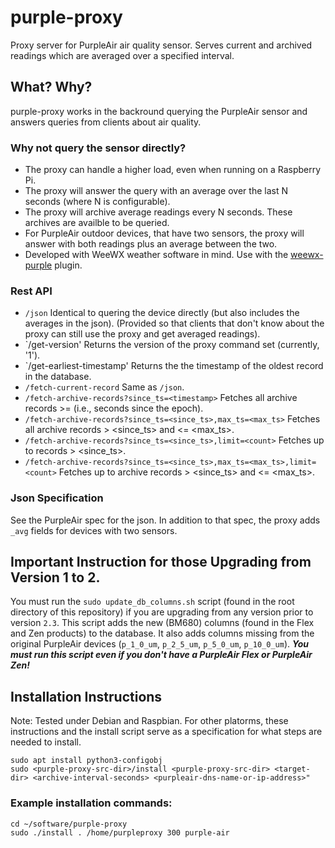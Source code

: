 # purple-proxy
Proxy server for PurpleAir air quality sensor.  Serves current and archived readings which are averaged over a specified interval.

## What? Why?

purple-proxy works in the backround querying the PurpleAir sensor and answers queries from clients about air quality.

### Why not query the sensor directly?
* The proxy can handle a higher load, even when running on a Raspberry Pi.
* The proxy will answer the query with an average over the last N seconds (where N is configurable).
* The proxy will archive average readings every N seconds.  These archives are availble to be queried.
* For PurpleAir outdoor devices, that have two sensors, the proxy will answer with both readings plus an average between the two.
* Developed with WeeWX weather software in mind. Use with the [weewx-purple](https://github.com/chaunceygardiner/weewx-purple)
  plugin.

### Rest API
* `/json` Identical to quering the device directly (but also includes the averages in the json).
   (Provided so that clients that don't know about the proxy can still use the proxy and get averaged readings).
* `/get-version' Returns the version of the proxy command set (currently, '1').
* `/get-earliest-timestamp' Returns the the timestamp of the oldest record in the database.
* `/fetch-current-record` Same as `/json`.
* `/fetch-archive-records?since_ts=<timestamp>` Fetches all archive records >= <timestamp> (i.e., seconds since the epoch).
* `/fetch-archive-records?since_ts=<since_ts>,max_ts=<max_ts>` Fetches all archive records > <since_ts> and <= <max_ts>.
* `/fetch-archive-records?since_ts=<since_ts>,limit=<count>` Fetches up to <count> records  > <since_ts>.
* `/fetch-archive-records?since_ts=<since_ts>,max_ts=<max_ts>,limit=<count>` Fetches up to <count> archive records > <since_ts> and <= <max_ts>.

### Json Specification
See the PurpleAir spec for the json.  In addition to that spec, the proxy adds `_avg` fields for devices with two sensors.

## Important Instruction for those Upgrading from Version 1 to 2.

You must run the `sudo update_db_columns.sh` script (found in the root directory of this repository) if you are upgrading
from any version prior to version `2.3`.  This script adds the new (BM680) columns (found in the Flex and Zen products) to the database.
It also adds columns missing from the original PurpleAir devices (`p_1_0_um`, `p_2_5_um`, `p_5_0_um`, `p_10_0_um`).
***You must run this script  even if you don't have a PurpleAir Flex or PurpleAir Zen!***

## Installation Instructions

Note: Tested under Debian and Raspbian.  For other platorms,
these instructions and the install script serve as a specification
for what steps are needed to install.

```
sudo apt install python3-configobj
sudo <purple-proxy-src-dir>/install <purple-proxy-src-dir> <target-dir> <archive-interval-seconds> <purpleair-dns-name-or-ip-address>"
```

### Example installation commands:
```
cd ~/software/purple-proxy
sudo ./install . /home/purpleproxy 300 purple-air
```
